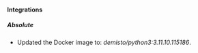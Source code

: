 
#### Integrations

##### Absolute

- Updated the Docker image to: *demisto/python3:3.11.10.115186*.
